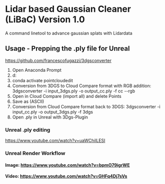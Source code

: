 # Lidar based Gaussian Cleaner (LiBaC) Version 1.0
A command linetool to advance gaussian splats with Lidardata
## Usage - Prepping the .ply file for Unreal

https://github.com/francescofugazzi/3dgsconverter

1. Open Anaconda Prompt
2. d: 
3. conda activate pointcloudedit
4. Conversion from 3DGS to Cloud Compare format with RGB addition: 3dgsconverter -i input_3dgs.ply -o output_cc.ply -f cc --rgb
5. Open in Cloud Compare (import all) and delete Points
6. Save as (ASCII)
7. Conversion from Cloud Compare format back to 3DGS: 3dgsconverter -i input_cc.ply -o output_3dgs.ply -f 3dgs
8. Open .ply in Unreal with 3Dgs-Plugin

### Unreal .ply editing
https://www.youtube.com/watch?v=uaWChilLESI

### Unreal Render Workflow

#### Image: https://www.youtube.com/watch?v=bpmO79igrWE

#### Video: https://www.youtube.com/watch?v=GHFq4Dj7sVs
